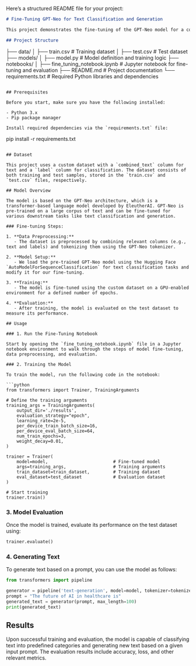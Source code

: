 Here’s a structured README file for your project:

```markdown
# Fine-Tuning GPT-Neo for Text Classification and Generation

This project demonstrates the fine-tuning of the GPT-Neo model for a combined text classification and generation task. Using the Hugging Face `transformers` library, we train a pre-trained GPT-Neo model on a custom dataset to classify text and generate new content based on the input data. The dataset used for this project includes multiple text samples labeled for classification purposes, and the model is fine-tuned to predict the labels as well as generate relevant content based on these inputs.

## Project Structure

```
├── data/
│   ├── train.csv        # Training dataset
│   ├── test.csv         # Test dataset
├── models/
│   ├── model.py         # Model definition and training logic
├── notebooks/
│   ├── fine_tuning_notebook.ipynb  # Jupyter notebook for fine-tuning and evaluation
├── README.md            # Project documentation
└── requirements.txt     # Required Python libraries and dependencies
```

## Prerequisites

Before you start, make sure you have the following installed:

- Python 3.x
- Pip package manager

Install required dependencies via the `requirements.txt` file:

```
pip install -r requirements.txt
```

## Dataset

This project uses a custom dataset with a `combined_text` column for text and a `label` column for classification. The dataset consists of both training and test samples, stored in the `train.csv` and `test.csv` files, respectively.

## Model Overview

The model is based on the GPT-Neo architecture, which is a transformer-based language model developed by EleutherAI. GPT-Neo is pre-trained on a large corpus of text and can be fine-tuned for various downstream tasks like text classification and generation.

### Fine-tuning Steps:

1. **Data Preprocessing:**
   - The dataset is preprocessed by combining relevant columns (e.g., text and labels) and tokenizing them using the GPT-Neo tokenizer.
   
2. **Model Setup:**
   - We load the pre-trained GPT-Neo model using the Hugging Face `AutoModelForSequenceClassification` for text classification tasks and modify it for our fine-tuning.
   
3. **Training:**
   - The model is fine-tuned using the custom dataset on a GPU-enabled environment for a defined number of epochs.
   
4. **Evaluation:**
   - After training, the model is evaluated on the test dataset to measure its performance.

## Usage

### 1. Run the Fine-Tuning Notebook

Start by opening the `fine_tuning_notebook.ipynb` file in a Jupyter notebook environment to walk through the steps of model fine-tuning, data preprocessing, and evaluation.

### 2. Training the Model

To train the model, run the following code in the notebook:

```python
from transformers import Trainer, TrainingArguments

# Define the training arguments
training_args = TrainingArguments(
    output_dir='./results',
    evaluation_strategy="epoch",
    learning_rate=2e-5,
    per_device_train_batch_size=16,
    per_device_eval_batch_size=64,
    num_train_epochs=3,
    weight_decay=0.01,
)

trainer = Trainer(
    model=model,                         # Fine-tuned model
    args=training_args,                  # Training arguments
    train_dataset=train_dataset,         # Training dataset
    eval_dataset=test_dataset            # Evaluation dataset
)

# Start training
trainer.train()
```

### 3. Model Evaluation

Once the model is trained, evaluate its performance on the test dataset using:

```python
trainer.evaluate()
```

### 4. Generating Text

To generate text based on a prompt, you can use the model as follows:

```python
from transformers import pipeline

generator = pipeline('text-generation', model=model, tokenizer=tokenizer)
prompt = "The future of AI in healthcare is"
generated_text = generator(prompt, max_length=100)
print(generated_text)
```

## Results

Upon successful training and evaluation, the model is capable of classifying text into predefined categories and generating new text based on a given input prompt. The evaluation results include accuracy, loss, and other relevant metrics.

